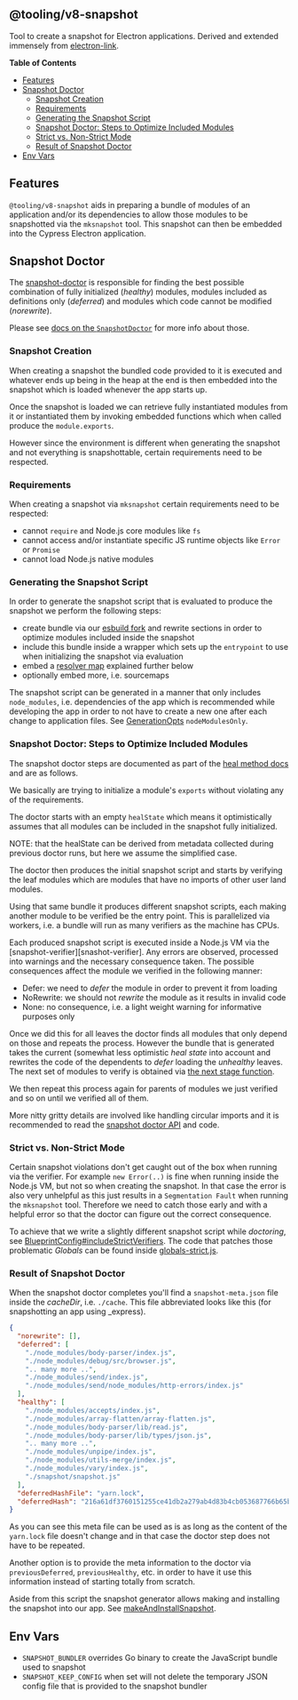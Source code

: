 ## @tooling/v8-snapshot

Tool to create a snapshot for Electron applications. Derived and extended immensely from
[electron-link](https://github.com/atom/electron-link).

**Table of Contents**

- [Features](#features)
- [Snapshot Doctor](#snapshot-doctor)
  - [Snapshot Creation](#snapshot-creation)
  - [Requirements](#requirements)
  - [Generating the Snapshot Script](#generating-the-snapshot-script)
  - [Snapshot Doctor: Steps to Optimize Included Modules](#snapshot-doctor-steps-to-optimize-included-modules)
  - [Strict vs. Non-Strict Mode](#strict-vs-non-strict-mode)
  - [Result of Snapshot Doctor](#result-of-snapshot-doctor)
- [Env Vars](#env-vars)

## Features

`@tooling/v8-snapshot` aids in preparing a bundle of modules of an application and/or its dependencies to
allow those modules to be snapshotted via the `mksnapshot` tool. This snapshot can then be embedded
into the Cypress Electron application.

## Snapshot Doctor

The [snapshot-doctor][snapshot-doctor] is responsible for finding the best possible
combination of fully initialized (_healthy_) modules, modules included as definitions only
(_deferred_) and modules which code cannot be modified (_norewrite_).

Please see [docs on the `SnapshotDoctor`][snapshot-doctor-class] for more info about those.

### Snapshot Creation

When creating a snapshot the bundled code provided to it is executed and whatever ends up being
in the heap at the end is then embedded into the snapshot which is loaded whenever the app
starts up.

Once the snapshot is loaded we can retrieve fully instantiated modules from it or instantiated
them by invoking embedded functions which when called produce the `module.exports`.

However since the environment is different when generating the snapshot and not everything is
snapshottable, certain requirements need to be respected.

### Requirements

When creating a snapshot via `mksnapshot` certain requirements need to be respected:

- cannot `require` and Node.js core modules like `fs`
- cannot access and/or instantiate specific JS runtime objects like `Error` or `Promise`
- cannot load Node.js native modules

### Generating the Snapshot Script

In order to generate the snapshot script that is evaluated to produce the snapshot we perform
the following steps:

- create bundle via our [esbuild fork][esbuild-snap] and rewrite sections in order to optimize
  modules included inside the snapshot
- include this bundle inside a wrapper which sets up the `entrypoint` to use when initializing
  the snapshot via evaluation
- embed a [resolver map][resolver-map] explained further below
- optionally embed more, i.e. sourcemaps 

The snapshot script can be generated in a manner that only includes `node_modules`, i.e.
dependencies of the app which is recommended while developing the app in order to not have to
create a new one after each change to application files. See [GenerationOpts][generation-opts]
`nodeModulesOnly`.

### Snapshot Doctor: Steps to Optimize Included Modules

The snapshot doctor steps are documented as part of the [heal method
docs][snapshot-doctor-heal] and are as follows.

We basically are trying to initialize a module's `exports` without violating any of the
requirements.

The doctor starts with an empty `healState` which means it optimistically assumes that all
modules can be included in the snapshot fully initialized.

NOTE: that the healState can be derived from metadata collected during previous doctor runs,
but here we assume the simplified case.

The doctor then produces the initial snapshot script and starts by verifying the leaf modules
which are modules that have no imports of other user land modules.

Using that same bundle it produces different snapshot scripts, each making another module to be
verified be the entry point. This is parallelized via workers, i.e. a bundle will run as many
verifiers as the machine has CPUs.

Each produced snapshot script is executed inside a Node.js VM via the
[snapshot-verifier][snashot-verifier]. Any errors are observed, processed into warnings and the
necessary consequence taken.
The possible consequences affect the module we verified in the following manner:

- Defer: we need to _defer_ the module in order to prevent it from loading
- NoRewrite: we should not _rewrite_ the module as it results in invalid code
- None: no consequence, i.e. a light weight warning for informative purposes only

Once we did this for all leaves the doctor finds all modules that only depend on those and
repeats the process.  However the bundle that is generated takes the current (somewhat less
optimistic _heal state_ into account and rewrites the code of the dependents to _defer_ loading
the _unhealthy_ leaves.  
The next set of modules to verify is obtained via [the next stage function][doctor-next-stage].

We then repeat this process again for parents of modules we just verified and so on until we
verified all of them.

More nitty gritty details are involved like handling circular imports and it is recommended to
read the [snapshot doctor API][doctor-class] and code.

### Strict vs. Non-Strict Mode

Certain snapshot violations don't get caught out of the box when running via the verifier. For
example `new Error(..)` is fine when running inside the Node.js VM, but not so when creating
the snapshot. In that case the error is also very unhelpful as this just results in a
`Segmentation Fault` when running the `mksnapshot` tool. Therefore we need to catch those early
and with a helpful error so that the doctor can figure out the correct consequence.

To achieve that we write a slightly different snapshot script while _doctoring_, see 
[BlueprintConfig#includeStrictVerifiers][blueprint-config]. The code that patches those
problematic _Globals_ can be found inside [globals-strict.js][globals-strict-code].

### Result of Snapshot Doctor

When the snapshot doctor completes you'll find a `snapshot-meta.json` file inside the
_cacheDir_, i.e. `./cache`. This file abbreviated looks like this (for snapshotting an app
using _express).

```json
{
  "norewrite": [],
  "deferred": [
    "./node_modules/body-parser/index.js",
    "./node_modules/debug/src/browser.js",
    ".. many more ..",
    "./node_modules/send/index.js",
    "./node_modules/send/node_modules/http-errors/index.js"
  ],
  "healthy": [
    "./node_modules/accepts/index.js",
    "./node_modules/array-flatten/array-flatten.js",
    "./node_modules/body-parser/lib/read.js",
    "./node_modules/body-parser/lib/types/json.js",
    ".. many more ..",
    "./node_modules/unpipe/index.js",
    "./node_modules/utils-merge/index.js",
    "./node_modules/vary/index.js",
    "./snapshot/snapshot.js"
  ],
  "deferredHashFile": "yarn.lock",
  "deferredHash": "216a61df3760151255ce41db2a279ab4d83b4cb053687766b65b19c4010753a2"
}
```

As you can see this meta file can be used as is as long as the content of the `yarn.lock` file
doesn't change and in that case the doctor step does not have to be repeated.

Another option is to provide the meta information to the doctor via `previousDeferred`,
`previousHealthy`, etc. in order to have it use this information instead of starting totally
from scratch.

Aside from this script the snapshot generator allows making and installing the snapshot into
our app. See [makeAndInstallSnapshot][makeAndInstallSnapshot].

## Env Vars

- `SNAPSHOT_BUNDLER` overrides Go binary to create the JavaScript bundle used to snapshot
- `SNAPSHOT_KEEP_CONFIG` when set will not delete the temporary JSON config file that is
	provided to the snapshot bundler
 
[doctor-next-stage]:https://github.com/cypress-io/cypress/blob/bbabd12c9aae3d3eef0cb077d3e8628a53eea623/tooling/v8-snapshot/src/doctor/snapshot-doctor.ts#L628
[doctor-class]:https://github.com/cypress-io/cypress/blob/bbabd12c9aae3d3eef0cb077d3e8628a53eea623/tooling/v8-snapshot/src/doctor/snapshot-doctor.ts#L261
[makeAndInstallSnapshot]:https://github.com/cypress-io/cypress/blob/bbabd12c9aae3d3eef0cb077d3e8628a53eea623/tooling/v8-snapshot/src/snapshot-generator.ts#L669

[blueprint-config]:https://github.com/cypress-io/cypress/blob/bbabd12c9aae3d3eef0cb077d3e8628a53eea623/tooling/v8-snapshot/src/blueprint.ts#L51
[globals-strict-code]:https://github.com/cypress-io/cypress/blob/bbabd12c9aae3d3eef0cb077d3e8628a53eea623/tooling/v8-snapshot/src/blueprint/globals-strict.js

[generation-opts]:https://github.com/cypress-io/cypress/blob/bbabd12c9aae3d3eef0cb077d3e8628a53eea623/tooling/v8-snapshot/src/snapshot-generator.ts#L112
[resolver-map]:https://github.com/cypress-io/cypress/blob/bbabd12c9aae3d3eef0cb077d3e8628a53eea623/tooling/v8-snapshot/src/snapshot-generator.ts#L126
[snapshot-verifier]:https://github.com/cypress-io/cypress/blob/bbabd12c9aae3d3eef0cb077d3e8628a53eea623/tooling/v8-snapshot/src/snapshot-verifier.ts#L10

[snapshot-doctor]:https://github.com/cypress-io/cypress/blob/bbabd12c9aae3d3eef0cb077d3e8628a53eea623/tooling/v8-snapshot/src/doctor/snapshot-doctor.ts
[snapshot-doctor-class]:https://github.com/cypress-io/cypress/blob/bbabd12c9aae3d3eef0cb077d3e8628a53eea623/tooling/v8-snapshot/src/doctor/snapshot-doctor.ts#L261
[snapshot-doctor-heal]:https://github.com/cypress-io/cypress/blob/bbabd12c9aae3d3eef0cb077d3e8628a53eea623/tooling/v8-snapshot/src/doctor/snapshot-doctor.ts#L308
[esbuild-snap]:https://github.com/cypress-io/esbuild/tree/thlorenz/snap
